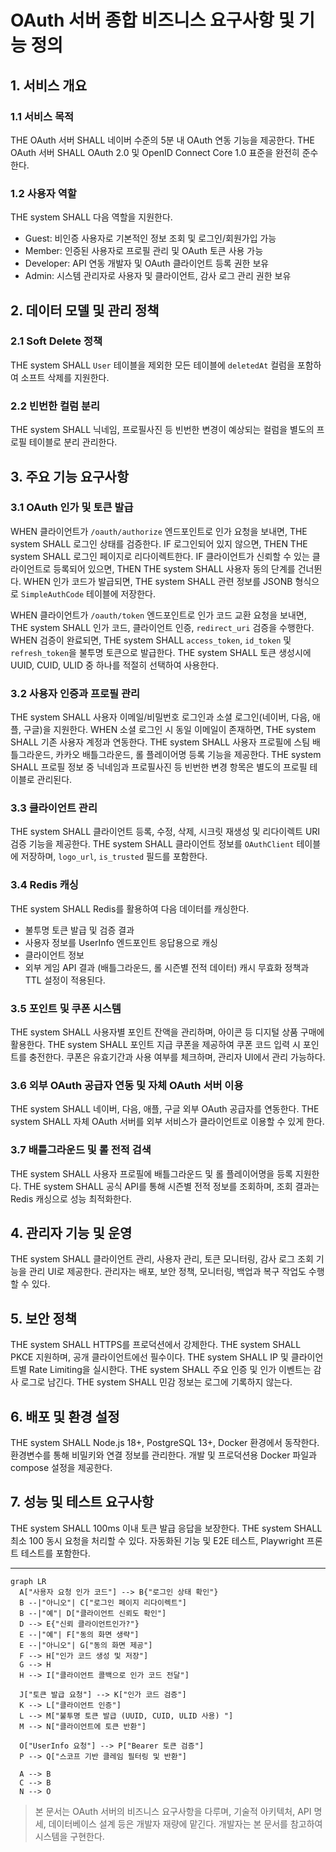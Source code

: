 # OAuth 서버 종합 비즈니스 요구사항 및 기능 정의

## 1. 서비스 개요

### 1.1 서비스 목적

THE OAuth 서버 SHALL 네이버 수준의 5분 내 OAuth 연동 기능을 제공한다.
THE OAuth 서버 SHALL OAuth 2.0 및 OpenID Connect Core 1.0 표준을 완전히 준수한다.

### 1.2 사용자 역할

THE system SHALL 다음 역할을 지원한다.
- Guest: 비인증 사용자로 기본적인 정보 조회 및 로그인/회원가입 가능
- Member: 인증된 사용자로 프로필 관리 및 OAuth 토큰 사용 가능
- Developer: API 연동 개발자 및 OAuth 클라이언트 등록 권한 보유
- Admin: 시스템 관리자로 사용자 및 클라이언트, 감사 로그 관리 권한 보유

## 2. 데이터 모델 및 관리 정책

### 2.1 Soft Delete 정책

THE system SHALL `User` 테이블을 제외한 모든 테이블에 `deletedAt` 컬럼을 포함하여 소프트 삭제를 지원한다.

### 2.2 빈번한 컬럼 분리

THE system SHALL 닉네임, 프로필사진 등 빈번한 변경이 예상되는 컬럼을 별도의 프로필 테이블로 분리 관리한다.

## 3. 주요 기능 요구사항

### 3.1 OAuth 인가 및 토큰 발급

WHEN 클라이언트가 `/oauth/authorize` 엔드포인트로 인가 요청을 보내면,
THE system SHALL 로그인 상태를 검증한다.
IF 로그인되어 있지 않으면,
THEN THE system SHALL 로그인 페이지로 리다이렉트한다.
IF 클라이언트가 신뢰할 수 있는 클라이언트로 등록되어 있으면,
THEN THE system SHALL 사용자 동의 단계를 건너뛴다.
WHEN 인가 코드가 발급되면,
THE system SHALL 관련 정보를 JSONB 형식으로 `SimpleAuthCode` 테이블에 저장한다.

WHEN 클라이언트가 `/oauth/token` 엔드포인트로 인가 코드 교환 요청을 보내면,
THE system SHALL 인가 코드, 클라이언트 인증, `redirect_uri` 검증을 수행한다.
WHEN 검증이 완료되면,
THE system SHALL `access_token`, `id_token` 및 `refresh_token`을 불투명 토큰으로 발급한다.
THE system SHALL 토큰 생성시에 UUID, CUID, ULID 중 하나를 적절히 선택하여 사용한다.

### 3.2 사용자 인증과 프로필 관리

THE system SHALL 사용자 이메일/비밀번호 로그인과 소셜 로그인(네이버, 다음, 애플, 구글)을 지원한다.
WHEN 소셜 로그인 시 동일 이메일이 존재하면,
THE system SHALL 기존 사용자 계정과 연동한다.
THE system SHALL 사용자 프로필에 스팀 배틀그라운드, 카카오 배틀그라운드, 롤 플레이어명 등록 기능을 제공한다.
THE system SHALL 프로필 정보 중 닉네임과 프로필사진 등 빈번한 변경 항목은 별도의 프로필 테이블로 관리된다.

### 3.3 클라이언트 관리

THE system SHALL 클라이언트 등록, 수정, 삭제, 시크릿 재생성 및 리다이렉트 URI 검증 기능을 제공한다.
THE system SHALL 클라이언트 정보를 `OAuthClient` 테이블에 저장하며, `logo_url`, `is_trusted` 필드를 포함한다.

### 3.4 Redis 캐싱

THE system SHALL Redis를 활용하여 다음 데이터를 캐싱한다.
- 불투명 토큰 발급 및 검증 결과
- 사용자 정보를 UserInfo 엔드포인트 응답용으로 캐싱
- 클라이언트 정보
- 외부 게임 API 결과 (배틀그라운드, 롤 시즌별 전적 데이터)
캐시 무효화 정책과 TTL 설정이 적용된다.

### 3.5 포인트 및 쿠폰 시스템

THE system SHALL 사용자별 포인트 잔액을 관리하며, 아이콘 등 디지털 상품 구매에 활용한다.
THE system SHALL 포인트 지급 쿠폰을 제공하여 쿠폰 코드 입력 시 포인트를 충전한다.
쿠폰은 유효기간과 사용 여부를 체크하며, 관리자 UI에서 관리 가능하다.

### 3.6 외부 OAuth 공급자 연동 및 자체 OAuth 서버 이용

THE system SHALL 네이버, 다음, 애플, 구글 외부 OAuth 공급자를 연동한다.
THE system SHALL 자체 OAuth 서버를 외부 서비스가 클라이언트로 이용할 수 있게 한다.

### 3.7 배틀그라운드 및 롤 전적 검색

THE system SHALL 사용자 프로필에 배틀그라운드 및 롤 플레이어명을 등록 지원한다.
THE system SHALL 공식 API를 통해 시즌별 전적 정보를 조회하며,
조회 결과는 Redis 캐싱으로 성능 최적화한다.

## 4. 관리자 기능 및 운영

THE system SHALL 클라이언트 관리, 사용자 관리, 토큰 모니터링, 감사 로그 조회 기능을 관리 UI로 제공한다.
관리자는 배포, 보안 정책, 모니터링, 백업과 복구 작업도 수행할 수 있다.

## 5. 보안 정책

THE system SHALL HTTPS를 프로덕션에서 강제한다.
THE system SHALL PKCE 지원하며, 공개 클라이언트에선 필수이다.
THE system SHALL IP 및 클라이언트별 Rate Limiting을 실시한다.
THE system SHALL 주요 인증 및 인가 이벤트는 감사 로그로 남긴다.
THE system SHALL 민감 정보는 로그에 기록하지 않는다.

## 6. 배포 및 환경 설정

THE system SHALL Node.js 18+, PostgreSQL 13+, Docker 환경에서 동작한다.
환경변수를 통해 비밀키와 연결 정보를 관리한다.
개발 및 프로덕션용 Docker 파일과 compose 설정을 제공한다.

## 7. 성능 및 테스트 요구사항

THE system SHALL 100ms 이내 토큰 발급 응답을 보장한다.
THE system SHALL 최소 100 동시 요청을 처리할 수 있다.
자동화된 기능 및 E2E 테스트, Playwright 프론트 테스트를 포함한다.

---

```mermaid
graph LR
  A["사용자 요청 인가 코드"] --> B{"로그인 상태 확인"}
  B --|"아니오"| C["로그인 페이지 리다이렉트"]
  B --|"예"| D["클라이언트 신뢰도 확인"]
  D --> E{"신뢰 클라이언트인가?"}
  E --|"예"| F["동의 화면 생략"]
  E --|"아니오"| G["동의 화면 제공"]
  F --> H["인가 코드 생성 및 저장"]
  G --> H
  H --> I["클라이언트 콜백으로 인가 코드 전달"]

  J["토큰 발급 요청"] --> K["인가 코드 검증"]
  K --> L["클라이언트 인증"]
  L --> M["불투명 토큰 발급 (UUID, CUID, ULID 사용) "]
  M --> N["클라이언트에 토큰 반환"]

  O["UserInfo 요청"] --> P["Bearer 토큰 검증"]
  P --> Q["스코프 기반 클레임 필터링 및 반환"]

  A --> B
  C --> B
  N --> O
```


> 본 문서는 OAuth 서버의 비즈니스 요구사항을 다루며, 기술적 아키텍처, API 명세, 데이터베이스 설계 등은 개발자 재량에 맡긴다. 개발자는 본 문서를 참고하여 시스템을 구현한다.
